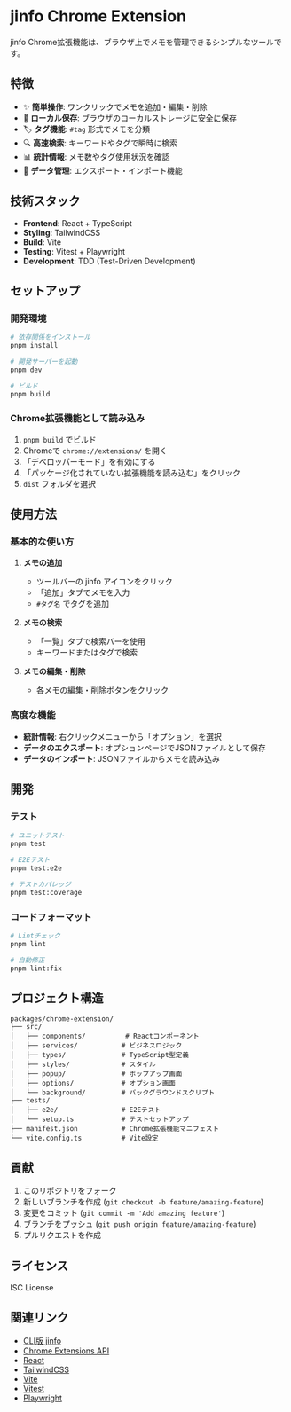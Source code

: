 # jinfo Chrome Extension

jinfo Chrome拡張機能は、ブラウザ上でメモを管理できるシンプルなツールです。

## 特徴

- ✨ **簡単操作**: ワンクリックでメモを追加・編集・削除
- 📁 **ローカル保存**: ブラウザのローカルストレージに安全に保存
- 🏷️ **タグ機能**: `#tag` 形式でメモを分類
- 🔍 **高速検索**: キーワードやタグで瞬時に検索
- 📊 **統計情報**: メモ数やタグ使用状況を確認
- 💾 **データ管理**: エクスポート・インポート機能

## 技術スタック

- **Frontend**: React + TypeScript
- **Styling**: TailwindCSS
- **Build**: Vite
- **Testing**: Vitest + Playwright
- **Development**: TDD (Test-Driven Development)

## セットアップ

### 開発環境

```bash
# 依存関係をインストール
pnpm install

# 開発サーバーを起動
pnpm dev

# ビルド
pnpm build
```

### Chrome拡張機能として読み込み

1. `pnpm build` でビルド
2. Chromeで `chrome://extensions/` を開く
3. 「デベロッパーモード」を有効にする
4. 「パッケージ化されていない拡張機能を読み込む」をクリック
5. `dist` フォルダを選択

## 使用方法

### 基本的な使い方

1. **メモの追加**
   - ツールバーの jinfo アイコンをクリック
   - 「追加」タブでメモを入力
   - `#タグ名` でタグを追加

2. **メモの検索**
   - 「一覧」タブで検索バーを使用
   - キーワードまたはタグで検索

3. **メモの編集・削除**
   - 各メモの編集・削除ボタンをクリック

### 高度な機能

- **統計情報**: 右クリックメニューから「オプション」を選択
- **データのエクスポート**: オプションページでJSONファイルとして保存
- **データのインポート**: JSONファイルからメモを読み込み

## 開発

### テスト

```bash
# ユニットテスト
pnpm test

# E2Eテスト
pnpm test:e2e

# テストカバレッジ
pnpm test:coverage
```

### コードフォーマット

```bash
# Lintチェック
pnpm lint

# 自動修正
pnpm lint:fix
```

## プロジェクト構造

```
packages/chrome-extension/
├── src/
│   ├── components/          # Reactコンポーネント
│   ├── services/           # ビジネスロジック
│   ├── types/              # TypeScript型定義
│   ├── styles/             # スタイル
│   ├── popup/              # ポップアップ画面
│   ├── options/            # オプション画面
│   └── background/         # バックグラウンドスクリプト
├── tests/
│   ├── e2e/                # E2Eテスト
│   └── setup.ts            # テストセットアップ
├── manifest.json           # Chrome拡張機能マニフェスト
└── vite.config.ts          # Vite設定
```

## 貢献

1. このリポジトリをフォーク
2. 新しいブランチを作成 (`git checkout -b feature/amazing-feature`)
3. 変更をコミット (`git commit -m 'Add amazing feature'`)
4. ブランチをプッシュ (`git push origin feature/amazing-feature`)
5. プルリクエストを作成

## ライセンス

ISC License

## 関連リンク

- [CLI版 jinfo](../cli/README.md)
- [Chrome Extensions API](https://developer.chrome.com/docs/extensions/reference/)
- [React](https://reactjs.org/)
- [TailwindCSS](https://tailwindcss.com/)
- [Vite](https://vitejs.dev/)
- [Vitest](https://vitest.dev/)
- [Playwright](https://playwright.dev/)